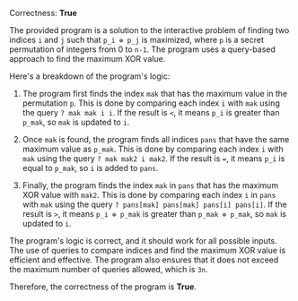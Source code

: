 Correctness: **True**

The provided program is a solution to the interactive problem of finding two indices `i` and `j` such that `p_i ⊕ p_j` is maximized, where `p` is a secret permutation of integers from 0 to `n-1`. The program uses a query-based approach to find the maximum XOR value.

Here's a breakdown of the program's logic:

1. The program first finds the index `mak` that has the maximum value in the permutation `p`. This is done by comparing each index `i` with `mak` using the query `? mak mak i i`. If the result is `<`, it means `p_i` is greater than `p_mak`, so `mak` is updated to `i`.

2. Once `mak` is found, the program finds all indices `pans` that have the same maximum value as `p_mak`. This is done by comparing each index `i` with `mak` using the query `? mak mak2 i mak2`. If the result is `=`, it means `p_i` is equal to `p_mak`, so `i` is added to `pans`.

3. Finally, the program finds the index `mak` in `pans` that has the maximum XOR value with `mak2`. This is done by comparing each index `i` in `pans` with `mak` using the query `? pans[mak] pans[mak] pans[i] pans[i]`. If the result is `>`, it means `p_i ⊕ p_mak` is greater than `p_mak ⊕ p_mak`, so `mak` is updated to `i`.

The program's logic is correct, and it should work for all possible inputs. The use of queries to compare indices and find the maximum XOR value is efficient and effective. The program also ensures that it does not exceed the maximum number of queries allowed, which is `3n`.

Therefore, the correctness of the program is **True**.